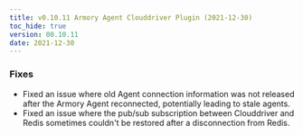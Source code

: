 ```yaml
---
title: v0.10.11 Armory Agent Clouddriver Plugin (2021-12-30)
toc_hide: true
version: 00.10.11
date: 2021-12-30
---
```


### Fixes

* Fixed an issue where old Agent connection information was not released after the Armory Agent reconnected, potentially leading to stale agents.
* Fixed an issue where the pub/sub subscription between Clouddriver and Redis sometimes couldn't be restored after a disconnection from Redis.

